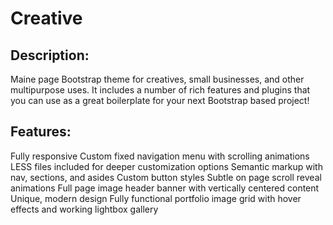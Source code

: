 # Creative

## Description:
Maine page Bootstrap theme for creatives, small businesses, and other multipurpose uses. 
It includes a number of rich features and plugins that you can use as a great boilerplate for your next Bootstrap based project!

## Features:
Fully responsive
Custom fixed navigation menu with scrolling animations
LESS files included for deeper customization options
Semantic markup with nav, sections, and asides
Custom button styles
Subtle on page scroll reveal animations
Full page image header banner with vertically centered content
Unique, modern design
Fully functional portfolio image grid with hover effects and working lightbox gallery

